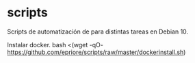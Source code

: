 # scripts
Scripts de automatización de para distintas tareas en Debian 10.

Instalar docker.
bash <(wget -qO- https://github.com/epriore/scripts/raw/master/dockerinstall.sh)


